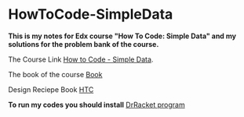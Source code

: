 # HowToCode-SimpleData
**This is my notes for Edx course "How To Code: Simple Data" and my solutions for the problem bank of the course.**


The Course Link [How to Code - Simple Data](https://www.edx.org/course/how-to-code-simple-data).

The book of the course [Book](https://htdp.org/2003-09-26/)

Design Reciepe Book [HTC](https://cdn.discordapp.com/attachments/744398195437862943/836709825185972244/document.pdf)

**To run my codes you should install** [DrRacket program](https://racket-lang.org/)